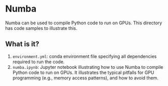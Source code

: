 # Numba

Numba can be used to compile Python code to run on GPUs.  This directory has
code samples to illustrate this.


## What is it?

1. `environment.yml`: conda environment file specifying all dependencies
   required to run the code.
1. `numba.ipynb`: Jupyter notebook illustrating how to use Numba to compile
   Python code to run on GPUs.  It illustrates the typical pitfalls for GPU
   programming (e.g., memory access patterns), and how to avoid them.
